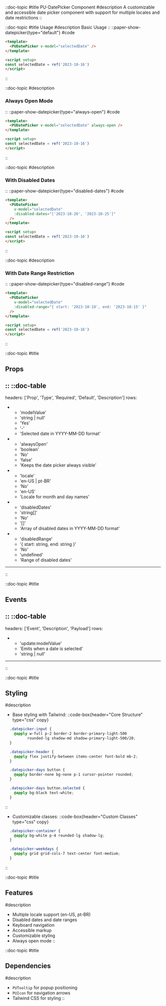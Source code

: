 
::doc-topic
#title
PU-DatePicker Component
#description
A customizable and accessible date picker component with support for multiple locales and date restrictions
::

::doc-topic
#title
Usage
#description
Basic Usage
::
::paper-show-datepicker{type="default"}
#code
```html
<template>
  <PUDatePicker v-model="selectedDate" />
</template>

<script setup>
const selectedDate = ref('2023-10-16')
</script>
```
::

::doc-topic
#description
### Always Open Mode
::
::paper-show-datepicker{type="always-open"}
#code
```html
<template>
  <PUDatePicker v-model="selectedDate" always-open />
</template>

<script setup>
const selectedDate = ref('2023-10-16')
</script>
```
::

::doc-topic
#description
### With Disabled Dates
::
::paper-show-datepicker{type="disabled-dates"}
#code
```html
<template>
  <PUDatePicker
    v-model="selectedDate"
    :disabled-dates="['2023-10-20', '2023-10-25']"
  />
</template>

<script setup>
const selectedDate = ref('2023-10-16')
</script>
```
::

::doc-topic
#description
### With Date Range Restriction
::
::paper-show-datepicker{type="disabled-range"}
#code
```html
<template>
  <PUDatePicker
    v-model="selectedDate"
    :disabled-range="{ start: '2023-10-10', end: '2023-10-15' }"
  />
</template>

<script setup>
const selectedDate = ref('2023-10-16')
</script>
```
::

::doc-topic
#title
## Props
::
::doc-table
---
headers: ['Prop', 'Type', 'Required', 'Default', 'Description']
rows:
  - - 'modelValue'
    - 'string | null'
    - 'Yes'
    - '-'
    - 'Selected date in YYYY-MM-DD format'
  - - 'alwaysOpen'
    - 'boolean'
    - 'No'
    - 'false'
    - 'Keeps the date picker always visible'
  - - 'locale'
    - 'en-US | pt-BR'
    - 'No'
    - 'en-US'
    - 'Locale for month and day names'
  - - 'disabledDates'
    - 'string[]'
    - 'No'
    - '[]'
    - 'Array of disabled dates in YYYY-MM-DD format'
  - - 'disabledRange'
    - '{ start: string, end: string }'
    - 'No'
    - 'undefined'
    - 'Range of disabled dates'
---
::

::doc-topic
#title
## Events
::
::doc-table
---
headers: ['Event', 'Description', 'Payload']
rows:
  - - 'update:modelValue'
    - 'Emits when a date is selected'
    - 'string | null'
---
::

::doc-topic
#title
## Styling
#description
- Base styling with Tailwind:
::code-box{header="Core Structure" type="css" copy}
```css
  .datepicker-input {
    @apply w-full p-2 border-2 border-primary-light-500 
          rounded-lg shadow-md shadow-primary-light-500/20;
  }

  .datepicker-header {
    @apply flex justify-between items-center font-bold mb-2;
  }

  .datepicker-days button {
    @apply border-none bg-none p-1 cursor-pointer rounded;
  }

  .datepicker-days button.selected {
    @apply bg-black text-white;
  }
```
::
- Customizable classes:
::code-box{header="Custom Classes" type="css" copy}
```css
  .datepicker-container {
    @apply bg-white p-4 rounded-lg shadow-lg;
  }

  .datepicker-weekdays {
    @apply grid grid-cols-7 text-center font-medium;
  }
```
::

::doc-topic
#title
## Features
#description
- Multiple locale support (en-US, pt-BR)
- Disabled dates and date ranges
- Keyboard navigation
- Accessible markup
- Customizable styling
- Always open mode
::

::doc-topic
#title
## Dependencies
#description
- `PUTooltip` for popup positioning
- `PUIcon` for navigation arrows
- Tailwind CSS for styling
::

